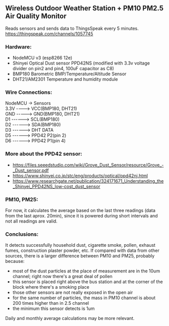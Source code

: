 ## Wireless Outdoor Weather Station + PM10 PM2.5 Air Quality Monitor
Reads sensors and sends data to ThingsSpeak every 5 minutes.
https://thingspeak.com/channels/1057745

### Hardware:
- NodeMCU v3 (esp8266 12e)
- Shinyei Optical Dust sensor PPD42NS (modified with 3.3v voltage divider on pin2 and pin4, 100uF capacitor as C8)
- BMP180 Barometric BMP/Temperature/Altitude Sensor
- DHT21/AM2301 Temperature and humidity module

### Wire Connections:
NodeMCU -> Sensors  
3.3V ----> VCC(BMP180, DHT21)  
GND -----> GND(BMP180, DHT21)  
D1 ------> SCL(BMP180)  
D2 ------> SDA(BMP180)  
D3 ------> DHT DATA  
D5 ------> PPD42 P2(pin 2)  
D6 ------> PPD42 P1(pin 4)    

### More about the PPD42 sensor:
- https://files.seeedstudio.com/wiki/Grove_Dust_Sensor/resource/Grove_-_Dust_sensor.pdf
- https://www.shinyei.co.jp/stc/eng/products/optical/ppd42nj.html
- https://www.researchgate.net/publication/324171671_Understanding_the_Shinyei_PPD42NS_low-cost_dust_sensor

### PM10, PM25:
For now, it calculates the average based on the last three readings (data from the last aprox. 20min),
since it is powered during short intervals and not all readings are valid.

### Conclusions:
It detects successfully household dust, cigarette smoke, pollen, exhaust fumes, construction plaster powder, etc.
If compared with data from other sources, there is a larger difference between PM10 and PM25, probably because:
- most of the dust particles at the place of measurement are in the 10um channel; right now there's a great deal of pollen 
- this sensor is placed right above the bus station and at the corner of the block where there's a smoking place
- those other sensors are not really exposed in the open air
- for the same number of particles, the mass in PM10 channel is about 200 times higher than in 2.5 channel
- the minimum this sensor detects is 1um

Daily and monthly average calculations may be more relevant.
